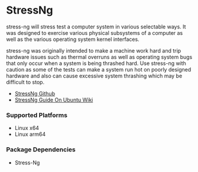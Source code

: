 ﻿# StressNg
stress-ng will stress test a computer system in various selectable ways. 
It was designed to exercise various physical subsystems of a computer as well as the various operating system kernel interfaces. 

stress-ng was originally intended to make a machine work hard and trip hardware issues such as thermal overruns as well as operating system bugs 
that only occur when a system is being thrashed hard. Use stress-ng with caution as some of the tests can make a system run hot on poorly designed 
hardware and also can cause excessive system thrashing which may be difficult to stop.

* [StressNg Github](https://github.com/ColinIanKing/stress-ng)
* [StressNg Guide On Ubuntu Wiki](https://wiki.ubuntu.com/Kernel/Reference/stress-ng)


### Supported Platforms
* Linux x64
* Linux arm64

### Package Dependencies
* Stress-Ng
